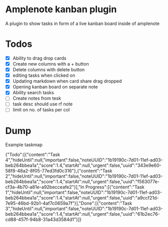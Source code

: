 # Amplenote kanban plugin

A plugin to show tasks in form of a live kanban board inside of amplenote


# Todos

- [x] Ability to drag drop cards
- [x] Create new columns with a + button
- [x] Delete columns with delete button
- [x] editing tasks when clicked on
- [x] Updating markdown when card share drag dropped
- [x] Opening kanban board on separate note
- [x] Ability search tasks
- [ ] Create notes from tesk
- [ ] task desc should use rf note
- [ ] limit on no. of tasks per col

# Dump

Example taskmap

{"Todo":[{"content":"Task 4","hideUntil":null,"important":false,"noteUUID":"1b19190c-7d01-11ef-ad03-beb264bbea1a","score":1.4,"startAt":null,"urgent":false,"uuid":"343e9e60-58f8-48a2-8f05-77ed3fd0c316"},{"content":"Task 2","hideUntil":null,"important":false,"noteUUID":"1b19190c-7d01-11ef-ad03-beb264bbea1a","score":1.4,"startAt":null,"urgent":false,"uuid":"f563077e-cf3a-4b70-a81e-a92becceafe2"}],"In Progress":[{"content":"Task 1","hideUntil":null,"important":false,"noteUUID":"1b19190c-7d01-11ef-ad03-beb264bbea1a","score":1.4,"startAt":null,"urgent":false,"uuid":"a9ccf21d-7e95-46bd-92b1-4af7c0659a7f"}],"Done":[{"content":"Task 3","hideUntil":null,"important":false,"noteUUID":"1b19190c-7d01-11ef-ad03-beb264bbea1a","score":1.4,"startAt":null,"urgent":false,"uuid":"61b2ec76-cd88-457f-94b8-31a43d3584d1"}]}
